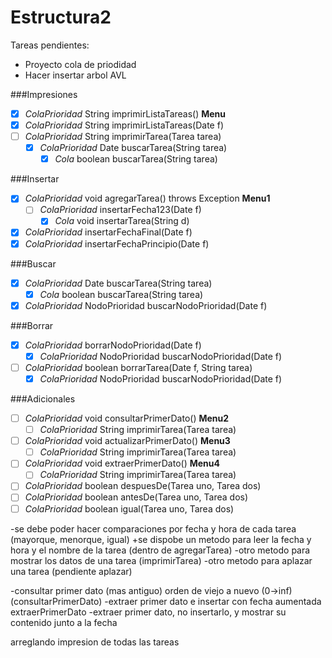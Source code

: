 # Estructura2
Tareas pendientes:
- Proyecto cola de priodidad
- Hacer insertar arbol AVL

###Impresiones

- [x] _ColaPrioridad_ String imprimirListaTareas() **Menu**
- [x] _ColaPrioridad_ String imprimirListaTareas(Date f)
- [ ] _ColaPrioridad_ String imprimirTarea(Tarea tarea)
	- [x] _ColaPrioridad_  Date buscarTarea(String tarea)
		- [x] _Cola_ boolean buscarTarea(String tarea)

###Insertar

- [x] _ColaPrioridad_ void agregarTarea() throws Exception **Menu1**
	- [ ] _ColaPrioridad_ insertarFecha123(Date f)
		- [x] _Cola_ void insertarTarea(String d)
- [x] _ColaPrioridad_ insertarFechaFinal(Date f)
- [x] _ColaPrioridad_ insertarFechaPrincipio(Date f)

###Buscar

- [x] _ColaPrioridad_  Date buscarTarea(String tarea)
	- [x] _Cola_ boolean buscarTarea(String tarea)
- [x] _ColaPrioridad_  NodoPrioridad buscarNodoPrioridad(Date f)

###Borrar

- [x] _ColaPrioridad_ borrarNodoPrioridad(Date f)
	- [x] _ColaPrioridad_  NodoPrioridad buscarNodoPrioridad(Date f)
- [ ] _ColaPrioridad_ boolean borrarTarea(Date f, String tarea)
	- [x] _ColaPrioridad_  NodoPrioridad buscarNodoPrioridad(Date f)

###Adicionales

- [ ] _ColaPrioridad_ void consultarPrimerDato() **Menu2**
	- [ ] _ColaPrioridad_ String imprimirTarea(Tarea tarea)
- [ ] _ColaPrioridad_ void actualizarPrimerDato() **Menu3**
	- [ ] _ColaPrioridad_ String imprimirTarea(Tarea tarea)
- [ ] _ColaPrioridad_ void extraerPrimerDato() **Menu4**
	- [ ] _ColaPrioridad_ String imprimirTarea(Tarea tarea)

- [ ] _ColaPrioridad_ boolean despuesDe(Tarea uno, Tarea dos)
- [ ] _ColaPrioridad_ boolean antesDe(Tarea uno, Tarea dos)
- [ ] _ColaPrioridad_ boolean igual(Tarea uno, Tarea dos)

-se debe poder hacer comparaciones por fecha y hora de cada tarea (mayorque, menorque, igual)
+se dispobe un metodo para leer la fecha y hora y el nombre de la tarea (dentro de agregarTarea)
-otro metodo para mostrar los datos de una tarea (imprimirTarea)
-otro metodo para aplazar una tarea (pendiente aplazar)

-consultar primer dato (mas antiguo) orden de viejo a nuevo (0->inf) (consultarPrimerDato)
-extraer primer dato e insertar con fecha aumentada extraerPrimerDato
-extraer primer dato, no insertarlo, y mostrar su contenido junto a la fecha

arreglando impresion de todas las tareas
